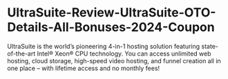 # UltraSuite-Review-UltraSuite-OTO-Details-All-Bonuses-2024-Coupon
UltraSuite is the world’s pioneering 4-in-1 hosting solution featuring state-of-the-art Intel® Xeon® CPU technology. You can access unlimited web hosting, cloud storage, high-speed video hosting, and funnel creation all in one place – with lifetime access and no monthly fees!
